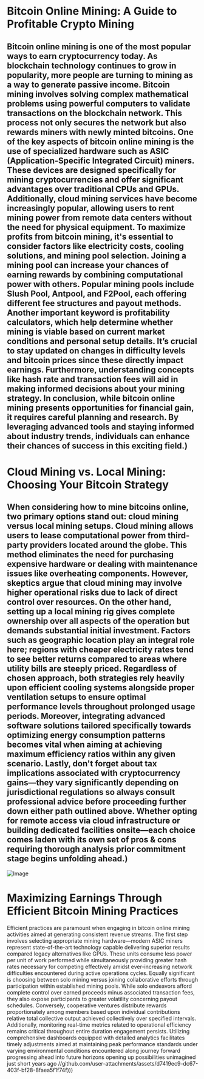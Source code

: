 # Bitcoin Online Mining: A Guide to Profitable Crypto Mining
Bitcoin online mining is one of the most popular ways to earn cryptocurrency today. As blockchain technology continues to grow in popularity, more people are turning to mining as a way to generate passive income. Bitcoin mining involves solving complex mathematical problems using powerful computers to validate transactions on the blockchain network. This process not only secures the network but also rewards miners with newly minted bitcoins.
One of the key aspects of bitcoin online mining is the use of specialized hardware such as ASIC (Application-Specific Integrated Circuit) miners. These devices are designed specifically for mining cryptocurrencies and offer significant advantages over traditional CPUs and GPUs. Additionally, cloud mining services have become increasingly popular, allowing users to rent mining power from remote data centers without the need for physical equipment.
To maximize profits from bitcoin mining, it's essential to consider factors like electricity costs, cooling solutions, and mining pool selection. Joining a mining pool can increase your chances of earning rewards by combining computational power with others. Popular mining pools include Slush Pool, Antpool, and F2Pool, each offering different fee structures and payout methods.
Another important keyword is profitability calculators, which help determine whether mining is viable based on current market conditions and personal setup details. It’s crucial to stay updated on changes in difficulty levels and bitcoin prices since these directly impact earnings. Furthermore, understanding concepts like hash rate and transaction fees will aid in making informed decisions about your mining strategy.
In conclusion, while bitcoin online mining presents opportunities for financial gain, it requires careful planning and research. By leveraging advanced tools and staying informed about industry trends, individuals can enhance their chances of success in this exciting field.)
---
# Cloud Mining vs. Local Mining: Choosing Your Bitcoin Strategy
When considering how to mine bitcoins online, two primary options stand out: cloud mining versus local mining setups. Cloud mining allows users to lease computational power from third-party providers located around the globe. This method eliminates the need for purchasing expensive hardware or dealing with maintenance issues like overheating components. However, skeptics argue that cloud mining may involve higher operational risks due to lack of direct control over resources.
On the other hand, setting up a local mining rig gives complete ownership over all aspects of the operation but demands substantial initial investment. Factors such as geographic location play an integral role here; regions with cheaper electricity rates tend to see better returns compared to areas where utility bills are steeply priced. 
Regardless of chosen approach, both strategies rely heavily upon efficient cooling systems alongside proper ventilation setups to ensure optimal performance levels throughout prolonged usage periods. Moreover, integrating advanced software solutions tailored specifically towards optimizing energy consumption patterns becomes vital when aiming at achieving maximum efficiency ratios within any given scenario.
Lastly, don't forget about tax implications associated with cryptocurrency gains—they vary significantly depending on jurisdictional regulations so always consult professional advice before proceeding further down either path outlined above. Whether opting for remote access via cloud infrastructure or building dedicated facilities onsite—each choice comes laden with its own set of pros & cons requiring thorough analysis prior commitment stage begins unfolding ahead.)
--- 

![Image](https://github.com/user-attachments/assets/d7419ec9-dc67-403f-bf28-8faea5f1f74f)
# Maximizing Earnings Through Efficient Bitcoin Mining Practices
Efficient practices are paramount when engaging in bitcoin online mining activities aimed at generating consistent revenue streams. The first step involves selecting appropriate mining hardware—modern ASIC miners represent state-of-the-art technology capable delivering superior results compared legacy alternatives like GPUs. These units consume less power per unit of work performed while simultaneously providing greater hash rates necessary for competing effectively amidst ever-increasing network difficulties encountered during active operations cycles.
Equally significant is choosing between solo mining versus joining collaborative efforts through participation within established mining pools. While solo endeavors afford complete control over earned proceeds minus associated transaction fees, they also expose participants to greater volatility concerning payout schedules. Conversely, cooperative ventures distribute rewards proportionately among members based upon individual contributions relative total collective output achieved collectively over specified intervals.
Additionally, monitoring real-time metrics related to operational efficiency remains critical throughout entire duration engagement persists. Utilizing comprehensive dashboards equipped with detailed analytics facilitates timely adjustments aimed at maintaining peak performance standards under varying environmental conditions encountered along journey forward progressing ahead into future horizons opening up possibilities unimagined just short years ago //github.com/user-attachments/assets/d7419ec9-dc67-403f-bf28-8faea5f1f74f)))
